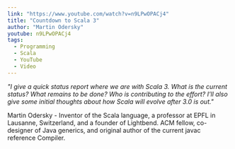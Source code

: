 ```yaml
---
link: "https://www.youtube.com/watch?v=n9LPwOPACj4"
title: "Countdown to Scala 3"
author: "Martin Odersky"
youtube: n9LPwOPACj4
tags:
  - Programming
  - Scala
  - YouTube
  - Video
---
```


_"I give a quick status report where we are with Scala 3. What is the current status? What remains to be done? Who is contributing to the effort? I’ll also give some initial thoughts about how Scala will evolve after 3.0 is out."_

Martin Odersky - Inventor of the Scala language, a professor at EPFL in Lausanne, Switzerland, and a founder of Lightbend. ACM fellow, co-designer of Java generics, and original author of the current javac reference Compiler.
